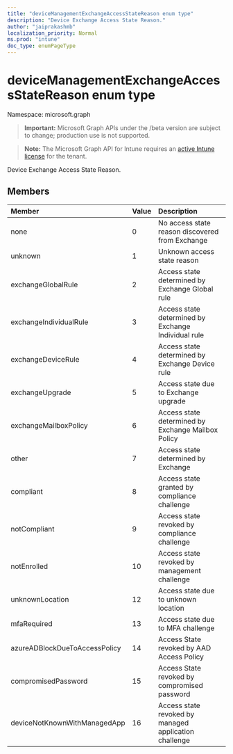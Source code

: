 ```yaml
---
title: "deviceManagementExchangeAccessStateReason enum type"
description: "Device Exchange Access State Reason."
author: "jaiprakashmb"
localization_priority: Normal
ms.prod: "intune"
doc_type: enumPageType
---
```


# deviceManagementExchangeAccessStateReason enum type

Namespace: microsoft.graph

> **Important:** Microsoft Graph APIs under the /beta version are subject to change; production use is not supported.

> **Note:** The Microsoft Graph API for Intune requires an [active Intune license](https://go.microsoft.com/fwlink/?linkid=839381) for the tenant.

Device Exchange Access State Reason.

## Members
|Member|Value|Description|
|:---|:---|:---|
|none|0|No access state reason discovered from Exchange|
|unknown|1|Unknown access state reason|
|exchangeGlobalRule|2|Access state determined by Exchange Global rule|
|exchangeIndividualRule|3|Access state determined by Exchange Individual rule|
|exchangeDeviceRule|4|Access state determined by Exchange Device rule|
|exchangeUpgrade|5|Access state due to Exchange upgrade|
|exchangeMailboxPolicy|6|Access state determined by Exchange Mailbox Policy|
|other|7|Access state determined by Exchange|
|compliant|8|Access state granted by compliance challenge|
|notCompliant|9|Access state revoked by compliance challenge|
|notEnrolled|10|Access state revoked by management challenge|
|unknownLocation|12|Access state due to unknown location|
|mfaRequired|13|Access state due to MFA challenge|
|azureADBlockDueToAccessPolicy|14|Access State revoked by AAD Access Policy|
|compromisedPassword|15|Access State revoked by compromised password|
|deviceNotKnownWithManagedApp|16|Access state revoked by managed application challenge|






